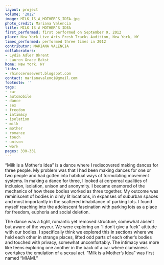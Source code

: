 ```yaml
---
layout: project
volume: '2012'
image: MILK_IS_A_MOTHER’S_IDEA.jpg
photo_credit: Mariana Valencia
title: MILK IS A MOTHER’S IDEA
first_performed: first performed on September 9, 2012
place: New York Live Arts Fresh Tracks Audition, New York, NY
times_performed: performed three times in 2012
contributor: MARIANA VALENCIA
collaborators:
- Lydia Adler Okrent
- Lauren Grace Bakst
home: New York, NY
links:
- rhinocerosevent.blogspot.com
contact: marianavalenci@gmail.com
footnote: ''
tags:
- car
- automobile
- dance
- sex
- freedom
- intimacy
- isolation
- milk
- mother
- romance
- touch
- unison
- work
pages: 330-331
---
```


“Milk is a Mother’s Idea” is a dance where I rediscovered making dances for three people. My problem was that I had been making dances for one or two people and had gotten into habitual ways of formulating movement systems. In making a dance for three, I looked at corporeal qualities of inclusion, isolation, unison and anonymity. I became enamored of the mechanics of how these bodies worked as three together. My outcome was reminiscent of bodies in dimly lit locations, in expanses of suburban spaces and most importantly in the scattered inhabitance of parking lots. I found myself reaching into the adolescent fascination with parking lots as a place for freedom, euphoria and social deletion.

The dance was a tight, romantic yet removed structure, somewhat absent but aware of the voyeur. We were exploring an “I don’t give a fuck” attitude with our bodies. I specifically think we explored this in sections where we held each other in strange places, lifted odd parts of each other’s bodies and touched with privacy, somewhat uncomfortably. The intimacy was more like teens exploring one another in the back of a car where clumsiness overtakes the emulation of a sexual act. “Milk is a Mother’s Idea” was first named “MIAMI.”
